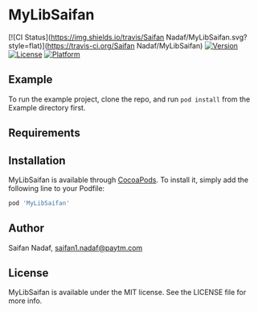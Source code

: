 # MyLibSaifan

[![CI Status](https://img.shields.io/travis/Saifan Nadaf/MyLibSaifan.svg?style=flat)](https://travis-ci.org/Saifan Nadaf/MyLibSaifan)
[![Version](https://img.shields.io/cocoapods/v/MyLibSaifan.svg?style=flat)](https://cocoapods.org/pods/MyLibSaifan)
[![License](https://img.shields.io/cocoapods/l/MyLibSaifan.svg?style=flat)](https://cocoapods.org/pods/MyLibSaifan)
[![Platform](https://img.shields.io/cocoapods/p/MyLibSaifan.svg?style=flat)](https://cocoapods.org/pods/MyLibSaifan)

## Example

To run the example project, clone the repo, and run `pod install` from the Example directory first.

## Requirements

## Installation

MyLibSaifan is available through [CocoaPods](https://cocoapods.org). To install
it, simply add the following line to your Podfile:

```ruby
pod 'MyLibSaifan'
```

## Author

Saifan Nadaf, saifan1.nadaf@paytm.com

## License

MyLibSaifan is available under the MIT license. See the LICENSE file for more info.
